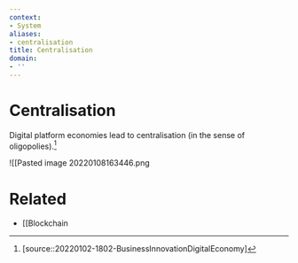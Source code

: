 ```yaml
---
context:
- System
aliases:
- centralisation
title: Centralisation
domain:
- ''
---
```


# Centralisation

Digital platform economies lead to centralisation (in the sense of oligopolies).[^1]

![[Pasted image 20220108163446.png

# Related

- [[Blockchain

[^1]: [source::20220102-1802-BusinessInnovationDigitalEconomy]
